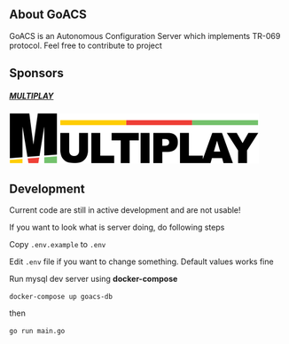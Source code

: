 ## About GoACS
GoACS is an Autonomous Configuration Server which implements TR-069 protocol.
Feel free to contribute to project

## Sponsors
##### [MULTIPLAY](https://multiplay.pl)
![GRUPA MULTIPLAY](.github/sponsors/mpl_logo.png "GRUPA MULTIPLAY") 

## Development
Current code are still in active development and are not usable!

If you want to look what is server doing, do following steps 

Copy `.env.example` to `.env`

Edit `.env` file if you want to change something. Default values works fine

Run mysql dev server using **docker-compose**

`docker-compose up goacs-db`

then

`go run main.go`
 
 
